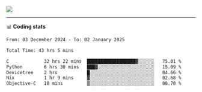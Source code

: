 <picture>
  <source
  srcset="https://github-readme-stats.vercel.app/api?username=sant0s12&show_icons=true&theme=dark"
  media="(prefers-color-scheme: dark)"
  />
  <source
  srcset="https://github-readme-stats.vercel.app/api?username=sant0s12&show_icons=true"
  media="(prefers-color-scheme: light)"
  />
  <img src="https://github-readme-stats.vercel.app/api?username=sant0s12&show_icons=true" />
</picture>

---

📊 **Coding stats**

<!--START_SECTION:waka-->

```txt
From: 03 December 2024 - To: 02 January 2025

Total Time: 43 hrs 5 mins

C             32 hrs 22 mins  ██████████████████▓░░░░░░   75.01 %
Python        6 hrs 30 mins   ███▓░░░░░░░░░░░░░░░░░░░░░   15.09 %
Devicetree    2 hrs           █░░░░░░░░░░░░░░░░░░░░░░░░   04.66 %
Nix           1 hr 9 mins     ▓░░░░░░░░░░░░░░░░░░░░░░░░   02.68 %
Objective-C   18 mins         ▒░░░░░░░░░░░░░░░░░░░░░░░░   00.70 %
```

<!--END_SECTION:waka-->

